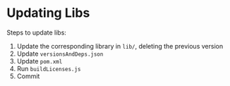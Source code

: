 # Updating Libs

Steps to update libs:

1. Update the corresponding library in `lib/`, deleting the previous version
2. Update `versionsAndDeps.json`
3. Update `pom.xml`
4. Run `buildLicenses.js`
5. Commit
